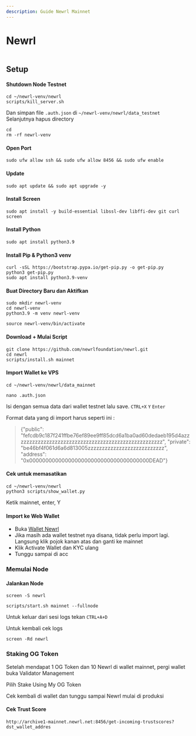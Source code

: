 ```yaml
---
description: Guide Newrl Mainnet
---
```


# Newrl



<figure><img src="../.gitbook/assets/NEWWRL.png" alt=""><figcaption></figcaption></figure>

## Setup

#### Shutdown Node Testnet

```
cd ~/newrl-venv/newrl
scripts/kill_server.sh
```

Dan simpan file `.auth.json` di `~/newrl-venv/newrl/data_testnet`\
Selanjutnya hapus directory

```
cd
rm -rf newrl-venv
```

#### Open Port

```
sudo ufw allow ssh && sudo ufw allow 8456 && sudo ufw enable
```

#### Update

```
sudo apt update && sudo apt upgrade -y
```

#### Install Screen

```
sudo apt install -y build-essential libssl-dev libffi-dev git curl screen
```

#### Install Python

```
sudo apt install python3.9
```

#### Install Pip & Python3 venv

```
curl -sSL https://bootstrap.pypa.io/get-pip.py -o get-pip.py
python3 get-pip.py
sudo apt install python3.9-venv
```

#### Buat Directory Baru dan Aktifkan

```
sudo mkdir newrl-venv
cd newrl-venv
python3.9 -m venv newrl-venv
```

```
source newrl-venv/bin/activate
```

#### Download + Mulai Script

```
git clone https://github.com/newrlfoundation/newrl.git
cd newrl
scripts/install.sh mainnet
```

#### Import Wallet ke VPS

```
cd ~/newrl-venv/newrl/data_mainnet
```

```
nano .auth.json
```

Isi dengan semua data dari wallet testnet lalu save. `CTRL+X` `Y` `Enter`

Format data yang di import harus seperti ini :

> {"public": "fefcdb9c187f241ffbe76ef89ee9ff85dcd6a1ba0ad60dedaeb195d4azzzzzzzzzzzzzzzzzzzzzzzzzzzzzzzzzzzzzzzzzzzzzzzzzzzz", "private": "be46bf4f061d6a6d813005zzzzzzzzzzzzzzzzzzzzzzzzzzz", "address": "0x0000000000000000000000000000000000000DEAD"}

#### Cek untuk memasatikan

```
cd ~/newrl-venv/newrl
python3 scripts/show_wallet.py
```

Ketik mainnet, enter, Y

#### Import ke Web Wallet

* Buka [Wallet Newrl](https://wallet.newrl.net/)
* Jika masih ada wallet testnet nya disana, tidak perlu import lagi. Langsung klik pojok kanan atas dan ganti ke mainnet
* Klik Activate Wallet dan KYC ulang
* Tunggu sampai di acc

### Memulai Node

#### Jalankan Node

```
screen -S newrl
```

```
scripts/start.sh mainnet --fullnode
```

Untuk keluar dari sesi logs tekan `CTRL+A+D`

Untuk kembali cek logs

```
screen -Rd newrl
```

### Staking OG Token

Setelah mendapat 1 OG Token dan 10 Newrl di wallet mainnet, pergi wallet buka Validator Management

Pilih Stake Using My OG Token

Cek kembali di wallet dan tunggu sampai Newrl mulai di produksi

#### Cek Trust Score

```
http://archive1-mainnet.newrl.net:8456/get-incoming-trustscores?dst_wallet_addres
```

